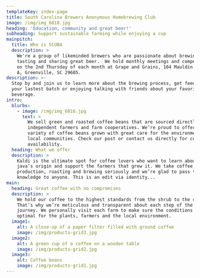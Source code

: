 ```yaml
---
templateKey: index-page
title: South Carolina Brewers Anonymous Homebrewing Club
image: /img/img_6818.jpg
heading: 'Education, community and great beer!'
subheading: Support sustainable farming while enjoying a cup
mainpitch:
  title: Who is SCUBA
  description: >
    We're a group of likeminded brewers who are passionate about brewing,
    tasting and sharing great beer.  We hold monthly meetings and competitions
    on the 2nd Thursday of each month at Grape and Grains, 104 Mauldin Rd Ste.
    A, Greenville, SC 29605. 
description: >-
  Stop by and join us to learn more about the brewing process, get feedback on
  your lastest batch or enjoying talking with friends about your favorite
  beverage.
intro:
  blurbs:
    - image: /img/img_6816.jpg
      text: >
        We sell green and roasted coffee beans that are sourced directly from
        independent farmers and farm cooperatives. We’re proud to offer a
        variety of coffee beans grown with great care for the environment and
        local communities. Check our post or contact us directly for current
        availability.
  heading: What we offer
  description: >
    Kaldi is the ultimate spot for coffee lovers who want to learn about their
    java’s origin and support the farmers that grew it. We take coffee
    production, roasting and brewing seriously and we’re glad to pass that
    knowledge to anyone. This is an edit via identity...
main:
  heading: Great coffee with no compromises
  description: >
    We hold our coffee to the highest standards from the shrub to the cup.
    That’s why we’re meticulous and transparent about each step of the coffee’s
    journey. We personally visit each farm to make sure the conditions are
    optimal for the plants, farmers and the local environment.
  image1:
    alt: A close-up of a paper filter filled with ground coffee
    image: /img/products-grid3.jpg
  image2:
    alt: A green cup of a coffee on a wooden table
    image: /img/products-grid2.jpg
  image3:
    alt: Coffee beans
    image: /img/products-grid1.jpg
---
```


